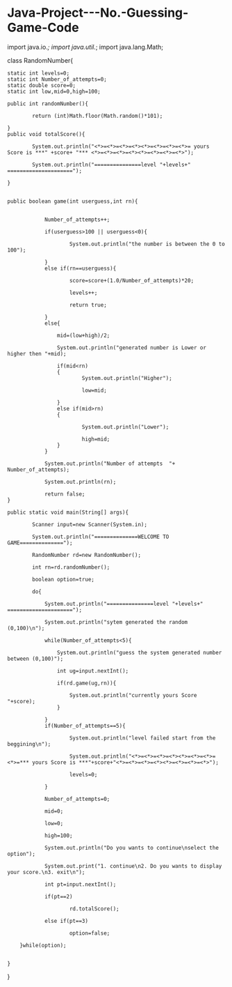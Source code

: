# Java-Project---No.-Guessing-Game-Code
import java.io.*;
import java.util.*;
import java.lang.Math;

class RandomNumber{

	static int levels=0;
	static int Number_of_attempts=0;
	static double score=0;
	static int low,mid=0,high=100;
	
	public int randomNumber(){
		
			return (int)Math.floor(Math.random()*101);

	}
	public void totalScore(){

			System.out.println("<*>=<*>=<*>=<*><*>=<*>=<*>=<*>= yours Score is ***" +score+ "*** <*>=<*>=<*>=<*><*>=<*>=<*>=<*>");

			System.out.println("===============level "+levels+" =====================");

	}


	public boolean game(int userguess,int rn){
			

				Number_of_attempts++;

				if(userguess>100 || userguess<0){

						System.out.println("the number is between the 0 to 100");
				
				}
				else if(rn==userguess){

						score=score+(1.0/Number_of_attempts)*20;

						levels++;

						return true;

				}
				else{
					
					mid=(low+high)/2;

					System.out.println("generated number is Lower or higher then "+mid);

					if(mid<rn)
					{		
							System.out.println("Higher");

							low=mid;
					
					}
					else if(mid>rn)
					{
					
							System.out.println("Lower");

							high=mid;
					}
				}

				System.out.println("Number of attempts  "+ Number_of_attempts);
				
				System.out.println(rn);

				return false;
	}

	public static void main(String[] args){

			Scanner input=new Scanner(System.in);

			System.out.println("==============WELCOME TO GAME==============");
			
			RandomNumber rd=new RandomNumber();

			int rn=rd.randomNumber();
			
			boolean option=true;

			do{

				System.out.println("===============level "+levels+" =====================");
	
				System.out.println("sytem generated the random (0,100)\n");
			
				while(Number_of_attempts<5){
				
					System.out.println("guess the system generated number between (0,100)");
			
					int ug=input.nextInt();

					if(rd.game(ug,rn)){

						System.out.println("currently yours Score "+score);
					}
			
				}
				if(Number_of_attempts==5){

						System.out.println("level failed start from the beggining\n");

						System.out.println("<*>=<*>=<*>=<*><*>=<*>=<*>=<*>=*** yours Score is ***"+score+"<*>=<*>=<*>=<*><*>=<*>=<*>=<*>");
						
						levels=0;

				}

				Number_of_attempts=0;

				mid=0;

				low=0;

				high=100;

				System.out.println("Do you wants to continue\nselect the option");

				System.out.print("1. continue\n2. Do you wants to display your score.\n3. exit\n");

				int pt=input.nextInt();

				if(pt==2)

						rd.totalScore();

				else if(pt==3)

						option=false;
		
		}while(option);
	

	}

}
